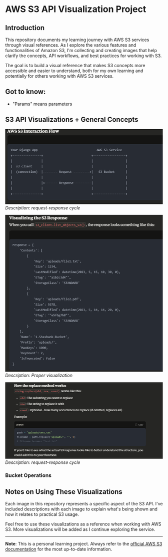 # AWS S3 API Visualization Project

## Introduction

This repository documents my learning journey with AWS S3 services through visual references. As I explore the various features and functionalities of Amazon S3, I'm collecting and creating images that help clarify the concepts, API workflows, and best practices for working with S3.

The goal is to build a visual reference that makes S3 concepts more accessible and easier to understand, both for my own learning and potentially for others working with AWS S3 services.

## Got to know: 
- "Params" means parameters


## S3 API Visualizations + General Concepts

![Flow](resources/imgs/interactioinflow.png)
*Description: request-response cycle*

![Flow](resources/imgs/visualizeS3response.png)
*Description: Proper visualization*

![replace](resources/imgs/replacemethod.png)
*Description: request-response cycle*

### Bucket Operations


## Notes on Using These Visualizations

Each image in this repository represents a specific aspect of the S3 API. I've included descriptions with each image to explain what's being shown and how it relates to practical S3 usage.

Feel free to use these visualizations as a reference when working with AWS S3. More visualizations will be added as I continue exploring the service.

---

**Note**: This is a personal learning project. Always refer to the [official AWS S3 documentation](https://docs.aws.amazon.com/s3/) for the most up-to-date information.
